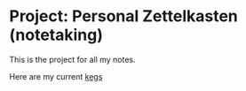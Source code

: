 # Project: Personal Zettelkasten (notetaking)

This is the project for all my notes.

Here are my current [kegs](../268)
